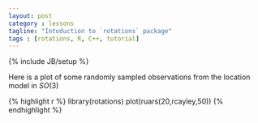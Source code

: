 ```yaml
---
layout: post
category : lessons
tagline: "Intoduction to `rotations` package"
tags : [rotations, R, C++, tutorial]
---
```

{% include JB/setup %}

Here is a plot of some randomly sampled observations from the location model in $SO(3)$

{% highlight r %}
library(rotations)
plot(ruars(20,rcayley,50))
{% endhighlight %}